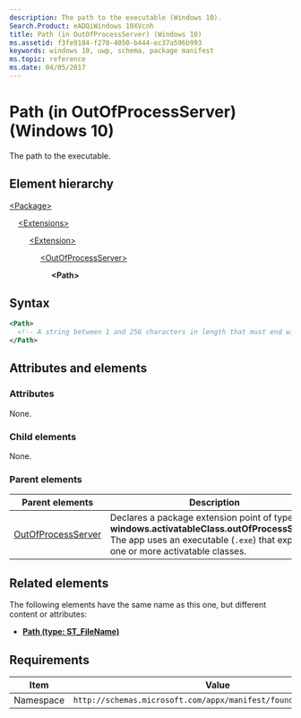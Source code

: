 ```yaml
---
description: The path to the executable (Windows 10).
Search.Product: eADQiWindows 10XVcnh
title: Path (in OutOfProcessServer) (Windows 10)
ms.assetid: f3fe9184-f270-4050-b444-ec37a596b993
keywords: windows 10, uwp, schema, package manifest
ms.topic: reference
ms.date: 04/05/2017
---
```


# Path (in OutOfProcessServer) (Windows 10)

The path to the executable.

## Element hierarchy

[\<Package\>](element-package.md)

&nbsp;&nbsp;&nbsp;&nbsp;[\<Extensions\>](element-extensions.md)

&nbsp;&nbsp;&nbsp;&nbsp; &nbsp;&nbsp;&nbsp;&nbsp;[\<Extension\>](element-extension.md)

&nbsp;&nbsp;&nbsp;&nbsp; &nbsp;&nbsp;&nbsp;&nbsp; &nbsp;&nbsp;&nbsp;&nbsp;[\<OutOfProcessServer\>](element-outofprocessserver.md)

&nbsp;&nbsp;&nbsp;&nbsp; &nbsp;&nbsp;&nbsp;&nbsp; &nbsp;&nbsp;&nbsp;&nbsp; &nbsp;&nbsp;&nbsp;&nbsp;**\<Path\>**

## Syntax

```xml
<Path>
  <!-- A string between 1 and 256 characters in length that must end with ".exe" and cannot contain these characters: <, >, :, ", |, ?, or *. It specifies the default executable for the extension. If not specified, the executable defined for the app is used.  If specified, the EntryPoint property is also used. If that EntryPoint property isn't specified, the EntryPoint defined for the app is used. -->
</Path>
```

## Attributes and elements

### Attributes

None.

### Child elements

None.

### Parent elements

| Parent elements | Description |
|-|-|
| [OutOfProcessServer](element-outofprocessserver.md) | Declares a package extension point of type **windows.activatableClass.outOfProcessServer**. The app uses an executable (`.exe`) that exposes one or more activatable classes. |

## Related elements

The following elements have the same name as this one, but different content or attributes:

- **[Path (type: ST_FileName)](element-path.md)**

## Requirements

| Item  | Value  |
|--|--|
| Namespace | `http://schemas.microsoft.com/appx/manifest/foundation/windows10` |

